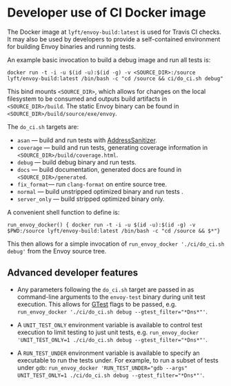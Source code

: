 # Developer use of CI Docker image

The Docker image at `lyft/envoy-build:latest` is used for Travis CI checks. It
may also be used by developers to provide a self-contained environment for
building Envoy binaries and running tests.

An example basic invocation to build a debug image and run all tests is:

  `docker run -t -i -u $(id -u):$(id -g) -v <SOURCE_DIR>:/source lyft/envoy-build:latest /bin/bash -c "cd /source && ci/do_ci.sh debug"`

This bind mounts `<SOURCE_DIR>`, which allows for changes on the local
filesystem to be consumed and outputs build artifacts in `<SOURCE_DIR>/build`.
The static Envoy binary can be found in `<SOURCE_DIR>/build/source/exe/envoy`.

The `do_ci.sh` targets are:

* `asan` &mdash; build and run tests with [AddressSanitizer](https://github.com/google/sanitizers/wiki/AddressSanitizer).
* `coverage` &mdash; build and run tests, generating coverage information in `<SOURCE_DIR>/build/coverage.html`.
* `debug` &mdash; build debug binary and run tests.
* `docs` &mdash; build documentation, generated docs are found in `<SOURCE_DIR>/generated`.
* `fix_format`&mdash; run `clang-format` on entire source tree.
* `normal` &mdash; build unstripped optimized binary and run tests .
* `server_only` &mdash; build stripped optimized binary only.

A convenient shell function to define is:

  `run_envoy_docker() { docker run -t -i -u $(id -u):$(id -g) -v $PWD:/source lyft/envoy-build:latest /bin/bash -c "cd /source && $*"}`

This then allows for a simple invocation of `run_envoy_docker './ci/do_ci.sh debug'` from the
Envoy source tree.

## Advanced developer features

* Any parameters following the `do_ci.sh` target are passed in as command-line
  arguments to the `envoy-test` binary during unit test execution. This allows
  for [GTest](https://github.com/google/googletest) flags to be passed, e.g.
  `run_envoy_docker './ci/do_ci.sh debug --gtest_filter="*Dns*"'`.

* A `UNIT_TEST_ONLY` environment variable is available to control test execution to limit testing to
  just unit tests, e.g. `run_envoy_docker 'UNIT_TEST_ONLY=1 ./ci/do_ci.sh debug --gtest_filter="*Dns*"'`.

* A `RUN_TEST_UNDER` environment variable is available to specify an executable to run the tests
  under. For example, to run a subset of tests under `gdb`: `run_envoy_docker 'RUN_TEST_UNDER="gdb --args" UNIT_TEST_ONLY=1 ./ci/do_ci.sh debug --gtest_filter="*Dns*"'`.
